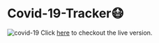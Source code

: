 # Covid-19-Tracker😷
![covid-19](https://i.ibb.co/fnYyN6q/covid-19-tracker.png)
Click [here](https://covid-19-tracker-2a946.web.app) to checkout the live version.

